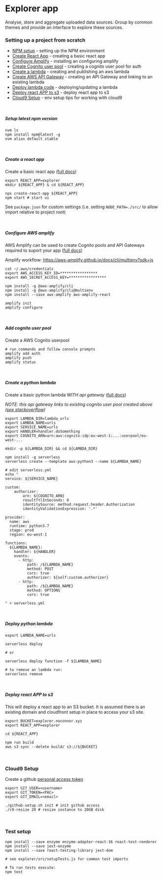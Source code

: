 # Explorer app

Analyse, store and aggregate uploaded data sources. 
Group by common themes and provide an interface to explore these sources.

### Setting up a project from scratch

* [NPM setup](#setup-latest-npm-version) - setting up the NPM environment
* [Create React App](#create-a-react-app) - creating a basic react app
* [Configure Amplify](#configure-aws-amplify) - installing an configuring amplify
* [Create Cognito user pool](#add-cognito-user-pool) - creating a cognito user pool for auth
* [Create a lambda](#create-a-python-lambda) - creating and publishing an aws lambda
* [Create AWS API Gateway](#create-aws-api-gateway) - creating an API Gateway and linking to an existing lambda
* [Deploy lambda code](#deploy-python-lambda ) - deploying/updating a lambda
* [Deploy react APP to s3](#deploy-react-app-to-s3) - deploy react app to s3
* [Cloud9 Setup](#cloud9-setup) - env setup tips for working with cloud9

<br />

##### Setup latest npm version

```
nvm ls
npm install npm@latest -g
nvm alias default stable
```
<br />

##### Create a react app

Create a basic react app ([full docs](https://facebook.github.io/create-react-app/docs/getting-started#npm))

```
export REACT_APP=explorer
mkdir ${REACT_APP} & cd ${REACT_APP}

npx create-react-app ${REACT_APP}
npm start # start ui
```

See `package.json` for custom settings (i.e. setting `NODE_PATH=./src/` to allow import relative to project root)

<br />

##### Configure AWS amplify

AWS Amplify can be used to create Cognito pools and API Gateways required to suport your app ([full docs](https://aws-amplify.github.io/docs/))

Amplify workflow: https://aws-amplify.github.io/docs/cli/multienv?sdk=js

```
cat ~/.aws/credentials 
export AWS_ACCESS_KEY_ID=*****************
export AWS_SECRET_ACCESS_KEY=*****************

npm install -g @aws-amplify/cli
npm install -g @aws-amplify/cli@multienv
npm install --save aws-amplify aws-amplify-react

amplify init
amplify configure
```
<br />

##### Add cognito user pool

Create a AWS Cognito userpool

```
# run commands and follow console prompts
amplify add auth
amplify push
amplify status
```
<br />

##### Create a python lambda
Create a basic python lambda WITH _api gateway_ ([full docs](https://serverless.com/framework/docs/providers/aws/))

_NOTE: this api gateway links to existing cognito user pool created above ([see stackoverflow](https://stackoverflow.com/a/41664843))_

```
export LAMBDA_DIR=lambda_urls
export LAMBDA_NAME=urls
export SERVICE_NAME=urls
export HANDLER=handler.doSomething
export COGNITO_ARN=arn:aws:cognito-idp:eu-west-1:...:userpool/eu-west-...

mkdir -p ${LAMBDA_DIR} && cd ${LAMBDA_DIR}

npm install -g serverless
serverless create --template aws-python3 --name ${LAMBDA_NAME}

# edit serverless.yml 
echo "
service: ${SERVICE_NAME}

custom:
    authorizer:
        arn: ${COGNITO_ARN}
        resultTtlInSeconds: 0
        identitySource: method.request.header.Authorization
        identityValidationExpression: '.*'

provider:
  name: aws
  runtime: python3.7
  stage: prod
  region: eu-west-1

functions:
  ${LAMBDA_NAME}:
    handler: ${HANDLER}
    events:
      - http:
          path: /${LAMBDA_NAME}
          method: POST
          cors: true
          authorizer: ${self:custom.authorizer}
      - http:
          path: /${LAMBDA_NAME}
          method: OPTIONS
          cors: true
    
" > serverless.yml

```
<br />


##### Deploy python lambda


```
export LAMBDA_NAME=urls

serverless deploy

# or

serverless deploy function -f ${LAMBDA_NAME}

# to remove an lambda run:
serverless remove
```
<br />

##### Deploy react APP to s3
This will deploy a react app to an S3 bucket.
It is assumed there is an existing domain and cloudfront setup in place to access your s3 site.

```
export BUCKET=explorer.noconnor.xyz
export REACT_APP=explorer

cd ${REACT_APP}

npm run build
aws s3 sync --delete build/ s3://${BUCKET}
```
<br />

### Cloud9 Setup
Create a github [personal access token](https://help.github.com/articles/creating-a-personal-access-token-for-the-command-line/)

```
export GIT_USER=<username>
export GIT_TOKEN=<PAC>
export GIT_EMAIL=<email>

./github-setup.sh init # init github access
./c9-resize 20 # resize instance to 20GB disk

```

<br />

### Test setup

```
npm install --save enzyme enzyme-adapter-react-16 react-test-renderer
npm install --save jest-enzyme
npm install --save react-testing-library jest-dom

# see explorer/src/setupTests.js for common test imports

# To run tests execute:
npm test

```

<br />
